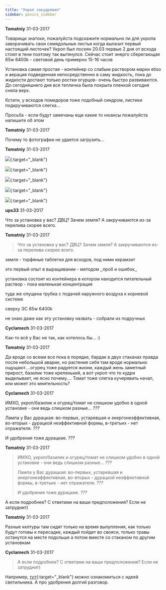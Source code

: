 ```yaml
---
title: "Укроп закудрявил"
sidebar: ponics_sidebar
---
```


**Tomatniy** 31-03-2017

Товарищи знатоки, пожалуйста подскажите нормально ли для укропа заворачивать свои семядольные листья когда вылазит первый настоящий листочек? Укроп был посеян 20.03 первые 2 дня от всхода стоял в тени поэтому так вытянулся. Сейчас стоит энерго сберегающая 65w 6400k - световой день примерно 15-16 часов

Установка самая простая - контейнер со слабым раствором марки etiso и аерация подведенная непосредственно в саму жидкость, пока до жидкости достают только ростки огурцов- очень быстро развиваются. До сегодняшнего дня вся тепличка была покрыта пленкой сегодня сняла верх.

Кстати, у всходов помидоров тоже подобный синдром, листики подкручиваются слегка...

Просьба - если будут замечаны еще какие то нюансы пожалуйста напишите об этом


**Tomatniy** 31-03-2017

Почему то фотографии не удается загрузить... 


**Tomatniy** 31-03-2017

[![](/imagehost2/thumbs/reufir7z7nm.jpg)](https://t.me/ponics_ru_files/18337){:target="_blank"}

[![](/imagehost2/thumbs/ozotwmbbaho.jpg)](https://t.me/ponics_ru_files/18338){:target="_blank"}

[![](/imagehost2/thumbs/qb0swrdwrlg.jpg)](https://t.me/ponics_ru_files/18339){:target="_blank"}

[![](/imagehost2/thumbs/dw4dxkcz8hu.jpg)](https://t.me/ponics_ru_files/18340){:target="_blank"}

[![](/imagehost2/thumbs/klxsqjlp48.jpg)](https://t.me/ponics_ru_files/18341){:target="_blank"}


**ups33** 31-03-2017

Что за установка у вас? ДВЦ? Зачем земля? А закручиваются из-за перелива скорее всего.


**Tomatniy** 31-03-2017

> Что за установка у вас? ДВЦ? Зачем земля? А закручиваются из-за перелива скорее всего.

земля - торфяные таблетки для всходов, под ними керамзит

это первый опыт в выращивании - методом ,,проб и ошибок,,

установка состоит из контейнера в котором находится питательный раствор - пока маленькая концентрация

туда же опущена трубка с подачей наружного воздуха к корневой системе

сверху ЭС 65w 6400k 

не знаю даже как эту установку назвать - собрали из подручных


**Cyclamech** 31-03-2017

Как-то всё у Вас не так, как хотелось бы… :)


**Tomatniy** 31-03-2017

Да вроде со всеми все пока в порядке, бардак в двух стаканах правда после небольшой аварии, но растения себя там вроде нормально ощущают....огурец тоже радуется жизни, каждый жень заметный прирост, базилик тоже крепенький, а вот укроп что то кудри выделывает, не ясно почему.... Томат тоже слегка кучерявить начал, или может это мнительность?


**Cyclamech** 31-03-2017

ИМХО, укроп/базилик и огурец/томат не слишком удобно в одной установке - они ведь слишком разные… *???*

Лампа у Вас дурацкая: во-первых, устаревшая и энергонеэффективная, во-вторых - дурацкой неэффективной формы, в-третьих - нет отражателя. *???*

И удобрения тоже дурацкие. *???*


**Tomatniy** 31-03-2017

> ИМХО, укроп/базилик и огурец/томат не слишком удобно в одной установке - они ведь слишком разные… *???*
> 
> Лампа у Вас дурацкая: во-первых, устаревшая и энергонеэффективная, во-вторых - дурацкой неэффективной формы, в-третьих - нет отражателя. *???*
> 
> И удобрения тоже дурацкие. *???*

А если подробнее? С ответами на ваши предположения? Если не затруднит) 


**Tomatniy** 31-03-2017

Разные кклтуры там сидят только на время вылупления, как только будут готовы к пересадке, каждый пойдет во свояси, только травы останутся на месте подольше а потом вместе со стаканом по другим установкам


**Cyclamech** 31-03-2017

> А если подробнее? С ответами на ваши предположения? Если не затруднит)

Например, [тут](http://forum.ponics.ru/index.php?topic=2373.msg102244#msg102244){:target="_blank"} можно ознакомиться с идеей светильника. А про удобрения долгий разговор.


